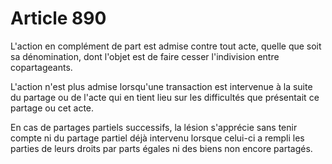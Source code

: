 # Article 890

L'action en complément de part est admise contre tout acte, quelle que soit sa dénomination, dont l'objet est de faire cesser l'indivision entre copartageants.

L'action n'est plus admise lorsqu'une transaction est intervenue à la suite du partage ou de l'acte qui en tient lieu sur les difficultés que présentait ce partage ou cet acte.

En cas de partages partiels successifs, la lésion s'apprécie sans tenir compte ni du partage partiel déjà intervenu lorsque celui-ci a rempli les parties de leurs droits par parts égales ni des biens non encore partagés.
